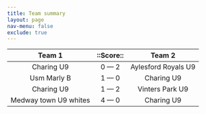 ```yaml
---
title: Team summary
layout: page
nav-menu: false
exclude: true
---
```




|        Team 1         |  ::Score::  |       Team 2        |
|:---------------------:|:-----------:|:-------------------:|
|      Charing U9       | 0 &mdash; 2 | Aylesford Royals U9 |
|      Usm Marly B      | 1 &mdash; 0 |     Charing U9      |
|      Charing U9       | 1 &mdash; 2 |   Vinters Park U9   |
| Medway town U9 whites | 4 &mdash; 0 |     Charing U9      |

 <br /><br /><br />